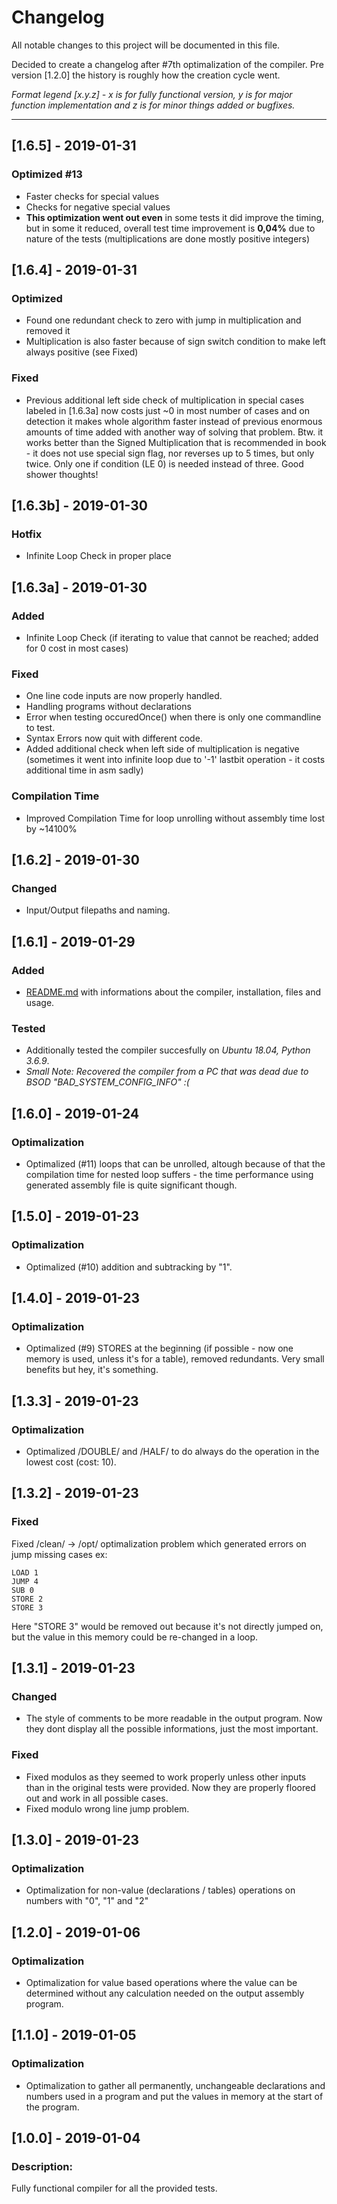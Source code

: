# Changelog
All notable changes to this project will be documented in this file.

Decided to create a changelog after #7th optimalization of the compiler.
Pre version [1.2.0] the history is roughly how the creation cycle went.

*Format legend [x.y.z] - x is for fully functional version, y is for major function implementation and z is for minor things added or bugfixes.* 

___________________________________

## [1.6.5] - 2019-01-31
### Optimized #13
- Faster checks for special values
- Checks for negative special values
- **This optimization went out even** in some tests it did improve the timing, but in some it reduced, overall test time improvement is **0,04%** due to nature of the tests (multiplications are done mostly positive integers)

## [1.6.4] - 2019-01-31
### Optimized
- Found one redundant check to zero with jump in multiplication and removed it
- Multiplication is also faster because of sign switch condition to make left always positive (see Fixed)
### Fixed
- Previous additional left side check of multiplication in special cases labeled in [1.6.3a] now costs just ~0 in most number of cases and on detection it makes whole algorithm faster instead of previous enormous amounts of time added with another way of solving that problem. Btw. it works better than the Signed Multiplication that is recommended in book - it does not use special sign flag, nor reverses up to 5 times, but only twice. Only one if condition (LE 0) is needed instead of three. Good shower thoughts!  

## [1.6.3b] - 2019-01-30
### Hotfix
- Infinite Loop Check in proper place

## [1.6.3a] - 2019-01-30
### Added
- Infinite Loop Check (if iterating to value that cannot be reached; added for 0 cost in most cases)
### Fixed
- One line code inputs are now properly handled.
- Handling programs without declarations
- Error when testing occuredOnce() when there is only one commandline to test.
- Syntax Errors now quit with different code.
- Added additional check when left side of multiplication is negative (sometimes it went into infinite loop due to '-1' lastbit operation - it costs additional time in asm sadly)
### Compilation Time
- Improved Compilation Time for loop unrolling without assembly time lost by ~14100%

## [1.6.2] - 2019-01-30
### Changed
- Input/Output filepaths and naming. 

## [1.6.1] - 2019-01-29
### Added
- [README.md](README.md) with informations about the compiler, installation, files and usage.
### Tested 
- Additionally tested the compiler succesfully on *Ubuntu 18.04, Python 3.6.9*.
- *Small Note: Recovered the compiler from a PC that was dead due to BSOD "BAD_SYSTEM_CONFIG_INFO" :(*

## [1.6.0] - 2019-01-24
### Optimalization
- Optimalized (#11) loops that can be unrolled, altough because of that the compilation time for nested loop suffers - the time performance using generated assembly file is quite significant though. 

## [1.5.0] - 2019-01-23
### Optimalization
- Optimalized (#10) addition and subtracking by "1".

## [1.4.0] - 2019-01-23
### Optimalization
- Optimalized (#9) STORES at the beginning (if possible - now one memory is used, unless it's for a table), removed redundants. Very small benefits but hey, it's something.

## [1.3.3] - 2019-01-23
### Optimalization
- Optimalized /DOUBLE/ and /HALF/ to do always do the operation in the lowest cost (cost: 10).

## [1.3.2] - 2019-01-23
### Fixed
Fixed /clean/ -> /opt/ optimalization problem which generated errors on jump missing cases ex:

    LOAD 1
    JUMP 4
    SUB 0
    STORE 2
    STORE 3

Here "STORE 3" would be removed out because it's not directly jumped on, but the value in this memory could be re-changed in a loop.

## [1.3.1] - 2019-01-23
### Changed
- The style of comments to be more readable in the output program. Now they dont display all the possible informations, just the most important.

### Fixed
- Fixed modulos as they seemed to work properly unless other inputs than in the original tests were provided. Now they are properly floored out and work in all possible cases.
- Fixed modulo wrong line jump problem.

## [1.3.0] - 2019-01-23
### Optimalization
- Optimalization for non-value (declarations / tables) operations on numbers with "0", "1" and "2"

## [1.2.0] - 2019-01-06
### Optimalization
- Optimalization for value based operations where the value can be determined without any calculation needed on the output assembly program. 

## [1.1.0] - 2019-01-05
### Optimalization
- Optimalization to gather all permanently, unchangeable declarations and numbers used in a program and put the values in memory at the start of the program.

## [1.0.0] - 2019-01-04
### Description:
Fully functional compiler for all the provided tests.
